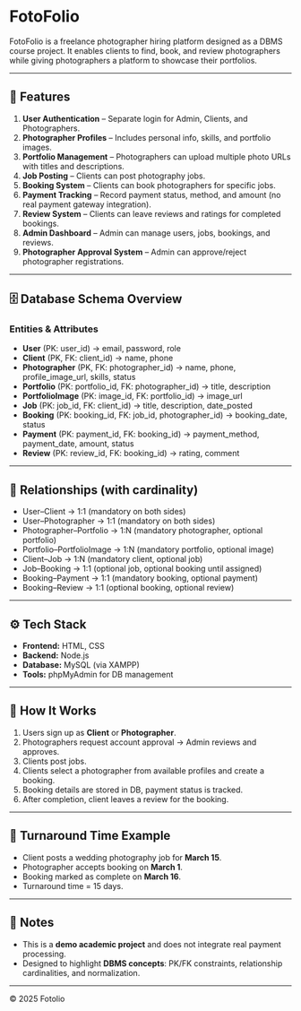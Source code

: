 # FotoFolio

FotoFolio is a freelance photographer hiring platform designed as a DBMS course project. 
It enables clients to find, book, and review photographers while giving photographers a platform to showcase their portfolios.

---

## 📌 Features
1. **User Authentication** – Separate login for Admin, Clients, and Photographers.
2. **Photographer Profiles** – Includes personal info, skills, and portfolio images.
3. **Portfolio Management** – Photographers can upload multiple photo URLs with titles and descriptions.
4. **Job Posting** – Clients can post photography jobs.
5. **Booking System** – Clients can book photographers for specific jobs.
6. **Payment Tracking** – Record payment status, method, and amount (no real payment gateway integration).
7. **Review System** – Clients can leave reviews and ratings for completed bookings.
8. **Admin Dashboard** – Admin can manage users, jobs, bookings, and reviews.
9. **Photographer Approval System** – Admin can approve/reject photographer registrations.

---

## 🗄 Database Schema Overview

### Entities & Attributes
- **User** (PK: user_id) → email, password, role
- **Client** (PK, FK: client_id) → name, phone
- **Photographer** (PK, FK: photographer_id) → name, phone, profile_image_url, skills, status
- **Portfolio** (PK: portfolio_id, FK: photographer_id) → title, description
- **PortfolioImage** (PK: image_id, FK: portfolio_id) → image_url
- **Job** (PK: job_id, FK: client_id) → title, description, date_posted
- **Booking** (PK: booking_id, FK: job_id, photographer_id) → booking_date, status
- **Payment** (PK: payment_id, FK: booking_id) → payment_method, payment_date, amount, status
- **Review** (PK: review_id, FK: booking_id) → rating, comment

---

## 🔗 Relationships (with cardinality)
- User–Client → 1:1 (mandatory on both sides)
- User–Photographer → 1:1 (mandatory on both sides)
- Photographer–Portfolio → 1:N (mandatory photographer, optional portfolio)
- Portfolio–PortfolioImage → 1:N (mandatory portfolio, optional image)
- Client–Job → 1:N (mandatory client, optional job)
- Job–Booking → 1:1 (optional job, optional booking until assigned)
- Booking–Payment → 1:1 (mandatory booking, optional payment)
- Booking–Review → 1:1 (optional booking, optional review)

---

## ⚙️ Tech Stack
- **Frontend:** HTML, CSS
- **Backend:** Node.js
- **Database:** MySQL (via XAMPP)
- **Tools:** phpMyAdmin for DB management

---

## 🚀 How It Works
1. Users sign up as **Client** or **Photographer**.
2. Photographers request account approval → Admin reviews and approves.
3. Clients post jobs.
4. Clients select a photographer from available profiles and create a booking.
5. Booking details are stored in DB, payment status is tracked.
6. After completion, client leaves a review for the booking.

---

## 📅 Turnaround Time Example
- Client posts a wedding photography job for **March 15**.
- Photographer accepts booking on **March 1**.
- Booking marked as complete on **March 16**.
- Turnaround time = 15 days.

---

## 📍 Notes
- This is a **demo academic project** and does not integrate real payment processing.
- Designed to highlight **DBMS concepts**: PK/FK constraints, relationship cardinalities, and normalization.

---

© 2025 Fotolio
